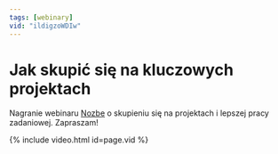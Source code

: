 ```yaml
---
tags: [webinary]
vid: "ildigzoWDIw"
---
```


# Jak skupić się na kluczowych projektach

Nagranie webinaru [Nozbe][n] o skupieniu się na projektach i lepszej pracy zadaniowej. Zapraszam!

{% include video.html id=page.vid %}

<!--More-->


[n]: https://michael.gratis/nozbe_pl